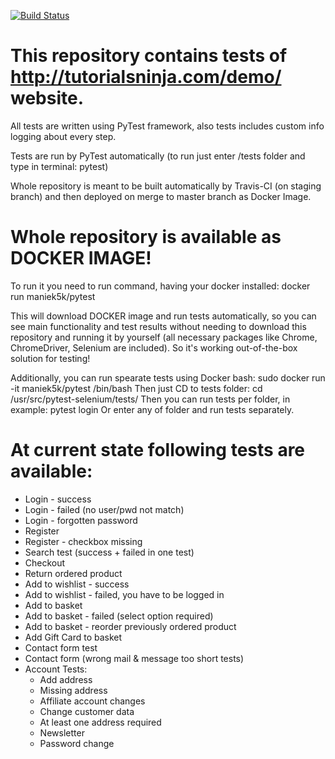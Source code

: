 [![Build Status](https://travis-ci.org/Maniek5k/PyTest.svg?branch=master)](https://travis-ci.org/Maniek5k/PyTest)

# This repository contains tests of http://tutorialsninja.com/demo/ website.

All tests are written using PyTest framework, also tests includes custom info logging about every step.

Tests are run by PyTest automatically (to run just enter /tests folder and type in terminal: pytest)

Whole repository is meant to be built automatically by Travis-CI (on staging branch) and then deployed on merge to master branch as Docker Image. 

# Whole repository is available as DOCKER IMAGE!

To run it you need to run command, having your docker installed:
    docker run maniek5k/pytest

This will download DOCKER image and run tests automatically, so you can see main functionality and test results without needing to download this repository and running it by yourself (all necessary packages like Chrome, ChromeDriver, Selenium are included). So it's working out-of-the-box solution for testing!

Additionally, you can run spearate tests using Docker bash:
sudo docker run -it maniek5k/pytest /bin/bash
Then just CD to tests folder:
cd /usr/src/pytest-selenium/tests/
Then you can run tests per folder, in example:
pytest login
Or enter any of folder and run tests separately.

# At current state following tests are available:

- Login - success
- Login - failed (no user/pwd not match)
- Login - forgotten password
- Register
- Register - checkbox missing
- Search test (success + failed in one test)
- Checkout
- Return ordered product
- Add to wishlist - success
- Add to wishlist - failed, you have to be logged in
- Add to basket
- Add to basket - failed (select option required)
- Add to basket - reorder previously ordered product
- Add Gift Card to basket
- Contact form test
- Contact form (wrong mail & message too short tests)
- Account Tests:
    - Add address
    - Missing address
    - Affiliate account changes
    - Change customer data
    - At least one address required
    - Newsletter
    - Password change
